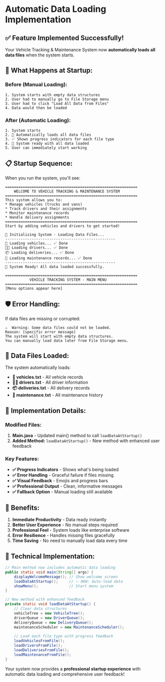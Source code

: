 # Automatic Data Loading Implementation

## ✅ **Feature Implemented Successfully!**

Your Vehicle Tracking & Maintenance System now **automatically loads all data files** when the system starts.

## 🔄 **What Happens at Startup:**

### **Before (Manual Loading):**
```
1. System starts with empty data structures
2. User had to manually go to File Storage menu
3. User had to click "Load All Data from Files"
4. Data would then be loaded
```

### **After (Automatic Loading):**
```
1. System starts
2. 🔄 Automatically loads all data files
3. ✅ Shows progress indicators for each file type
4. 🎉 System ready with all data loaded
5. User can immediately start working
```

## 📋 **Startup Sequence:**

When you run the system, you'll see:

```
============================================================
    WELCOME TO VEHICLE TRACKING & MAINTENANCE SYSTEM
============================================================
This system allows you to:
* Manage vehicles (trucks and vans)
* Track drivers and their assignments
* Monitor maintenance records
* Handle delivery assignments
============================================================
Start by adding vehicles and drivers to get started!

🔄 Initializing System - Loading Data Files...
--------------------------------------------------
📁 Loading vehicles... ✅ Done
👨‍💼 Loading drivers... ✅ Done
📦 Loading deliveries... ✅ Done
🔧 Loading maintenance records... ✅ Done
--------------------------------------------------
🎉 System Ready! All data loaded successfully.

============================================================
           VEHICLE TRACKING SYSTEM - MAIN MENU
============================================================
[Menu options appear here]
```

## 🛡️ **Error Handling:**

If data files are missing or corrupted:

```
⚠️  Warning: Some data files could not be loaded.
Reason: [specific error message]
The system will start with empty data structures.
You can manually load data later from File Storage menu.
```

## 📁 **Data Files Loaded:**

The system automatically loads:
- **📁 vehicles.txt** - All vehicle records
- **👨‍💼 drivers.txt** - All driver information  
- **📦 deliveries.txt** - All delivery records
- **🔧 maintenance.txt** - All maintenance history

## 🎯 **Implementation Details:**

### **Modified Files:**
1. **Main.java** - Updated main() method to call `loadDataAtStartup()`
2. **Added Method:** `loadDataAtStartup()` - New method with enhanced user feedback

### **Key Features:**
- **✅ Progress Indicators** - Shows what's being loaded
- **✅ Error Handling** - Graceful failure if files missing
- **✅ Visual Feedback** - Emojis and progress bars
- **✅ Professional Output** - Clean, informative messages
- **✅ Fallback Option** - Manual loading still available

## 🚀 **Benefits:**

1. **Immediate Productivity** - Data ready instantly
2. **Better User Experience** - No manual steps required
3. **Professional Feel** - System loads like enterprise software
4. **Error Resilience** - Handles missing files gracefully
5. **Time Saving** - No need to manually load data every time

## 🔧 **Technical Implementation:**

```java
// Main method now includes automatic data loading
public static void main(String[] args) {
    displayWelcomeMessage(); // Show welcome screen
    loadDataAtStartup();     // ✨ NEW: Auto-load data
    showMenu();              // Start menu system
}

// New method with enhanced feedback
private static void loadDataAtStartup() {
    // Clear data structures
    vehicleTree = new VehicleTree();
    driverQueue = new DriverQueue();
    deliveryQueue = new DeliveryQueue();
    maintenanceScheduler = new MaintenanceScheduler();
    
    // Load each file type with progress feedback
    loadVehiclesFromFile();
    loadDriversFromFile();
    loadDeliveriesFromFile();
    loadMaintenanceFromFile();
}
```

Your system now provides a **professional startup experience** with automatic data loading and comprehensive user feedback!
